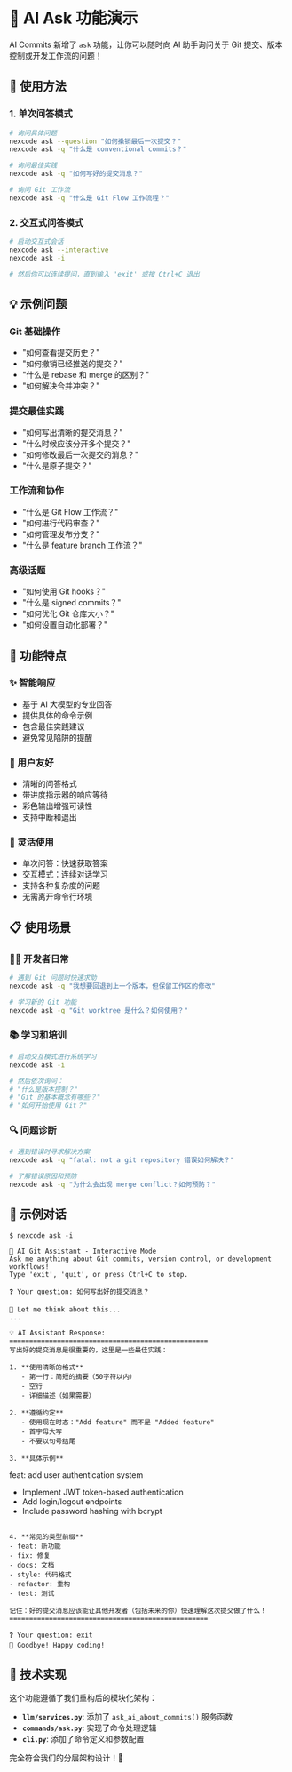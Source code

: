 # 🤖 AI Ask 功能演示

AI Commits 新增了 `ask` 功能，让你可以随时向 AI 助手询问关于 Git 提交、版本控制或开发工作流的问题！

## 🚀 使用方法

### 1. 单次问答模式

```bash
# 询问具体问题
nexcode ask --question "如何撤销最后一次提交？"
nexcode ask -q "什么是 conventional commits？"

# 询问最佳实践
nexcode ask -q "如何写好的提交消息？"

# 询问 Git 工作流
nexcode ask -q "什么是 Git Flow 工作流程？"
```

### 2. 交互式问答模式

```bash
# 启动交互式会话
nexcode ask --interactive
nexcode ask -i

# 然后你可以连续提问，直到输入 'exit' 或按 Ctrl+C 退出
```

## 💡 示例问题

### Git 基础操作
- "如何查看提交历史？"
- "如何撤销已经推送的提交？"
- "什么是 rebase 和 merge 的区别？"
- "如何解决合并冲突？"

### 提交最佳实践
- "如何写出清晰的提交消息？"
- "什么时候应该分开多个提交？"
- "如何修改最后一次提交的消息？"
- "什么是原子提交？"

### 工作流和协作
- "什么是 Git Flow 工作流？"
- "如何进行代码审查？"
- "如何管理发布分支？"
- "什么是 feature branch 工作流？"

### 高级话题
- "如何使用 Git hooks？"
- "什么是 signed commits？"
- "如何优化 Git 仓库大小？"
- "如何设置自动化部署？"

## 🎯 功能特点

### ✨ 智能响应
- 基于 AI 大模型的专业回答
- 提供具体的命令示例
- 包含最佳实践建议
- 避免常见陷阱的提醒

### 🎨 用户友好
- 清晰的问答格式
- 带进度指示器的响应等待
- 彩色输出增强可读性
- 支持中断和退出

### 🔧 灵活使用
- 单次问答：快速获取答案
- 交互模式：连续对话学习
- 支持各种复杂度的问题
- 无需离开命令行环境

## 📋 使用场景

### 👨‍💻 开发者日常
```bash
# 遇到 Git 问题时快速求助
nexcode ask -q "我想要回退到上一个版本，但保留工作区的修改"

# 学习新的 Git 功能
nexcode ask -q "Git worktree 是什么？如何使用？"
```

### 📚 学习和培训
```bash
# 启动交互模式进行系统学习
nexcode ask -i

# 然后依次询问：
# "什么是版本控制？"
# "Git 的基本概念有哪些？"
# "如何开始使用 Git？"
```

### 🔍 问题诊断
```bash
# 遇到错误时寻求解决方案
nexcode ask -q "fatal: not a git repository 错误如何解决？"

# 了解错误原因和预防
nexcode ask -q "为什么会出现 merge conflict？如何预防？"
```

## 🎉 示例对话

```
$ nexcode ask -i

🤖 AI Git Assistant - Interactive Mode
Ask me anything about Git commits, version control, or development workflows!
Type 'exit', 'quit', or press Ctrl+C to stop.

❓ Your question: 如何写出好的提交消息？

🤔 Let me think about this...
...

💡 AI Assistant Response:
==================================================
写出好的提交消息是很重要的，这里是一些最佳实践：

1. **使用清晰的格式**
   - 第一行：简短的摘要（50字符以内）
   - 空行
   - 详细描述（如果需要）

2. **遵循约定**
   - 使用现在时态："Add feature" 而不是 "Added feature"
   - 首字母大写
   - 不要以句号结尾

3. **具体示例**
   ```
   feat: add user authentication system
   
   - Implement JWT token-based authentication
   - Add login/logout endpoints
   - Include password hashing with bcrypt
   ```

4. **常见的类型前缀**
   - feat: 新功能
   - fix: 修复
   - docs: 文档
   - style: 代码格式
   - refactor: 重构
   - test: 测试

记住：好的提交消息应该能让其他开发者（包括未来的你）快速理解这次提交做了什么！
==================================================

❓ Your question: exit
👋 Goodbye! Happy coding!
```

## 🔧 技术实现

这个功能遵循了我们重构后的模块化架构：

- **`llm/services.py`**: 添加了 `ask_ai_about_commits()` 服务函数
- **`commands/ask.py`**: 实现了命令处理逻辑
- **`cli.py`**: 添加了命令定义和参数配置

完全符合我们的分层架构设计！🎯 